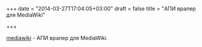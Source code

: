 +++
date = "2014-03-27T17:04:05+03:00"
draft = false
title = "АПИ врапер для MediaWiki"

+++

<p><a href="https://github.com/sadbox/mediawiki">mediawiki</a> - АПИ врапер для&nbsp;MediaWiki.</p>

